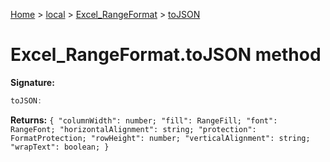 [Home](./index) &gt; [local](local.md) &gt; [Excel\_RangeFormat](local.excel_rangeformat.md) &gt; [toJSON](local.excel_rangeformat.tojson.md)

# Excel\_RangeFormat.toJSON method


**Signature:**
```javascript
toJSON:
```
**Returns:** `{
            "columnWidth": number;
            "fill": RangeFill;
            "font": RangeFont;
            "horizontalAlignment": string;
            "protection": FormatProtection;
            "rowHeight": number;
            "verticalAlignment": string;
            "wrapText": boolean;
        }`

